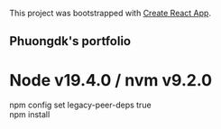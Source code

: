 This project was bootstrapped with [Create React App](https://github.com/facebook/create-react-app).

## Phuongdk's portfolio
# Node v19.4.0 / nvm v9.2.0

npm config set legacy-peer-deps true\
npm install